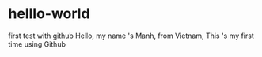# helllo-world
first test with github
Hello, my name 's Manh, from Vietnam, This 's my first time using Github 
